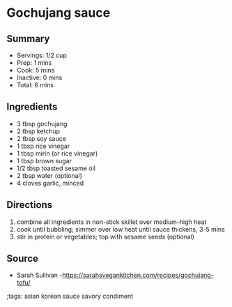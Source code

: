 # Gochujang sauce

## Summary

- Servings: 1/2 cup
- Prep: 1 mins
- Cook: 5 mins
- Inactive: 0 mins
- Total: 6 mins

## Ingredients

- 3 tbsp gochujang
- 2 tbsp ketchup
- 2 tbsp soy sauce
- 1 tbsp rice vinegar
- 1 tbsp mirin (or rice vinegar)
- 1 tbsp brown sugar
- 1/2 tbsp toasted sesame oil
- 2 tbsp water (optional)
- 4 cloves garlic, minced

## Directions

1. combine all ingredients in non-stick skillet over medium-high heat
1. cook until bubbling; simmer over low heat until sauce thickens, 3-5 mins
1. stir in protein or vegetables; top with sesame seeds (optional)

## Source

- Sarah Sullivan
-https://sarahsvegankitchen.com/recipes/gochujang-tofu/

;tags: asian korean sauce savory condiment
